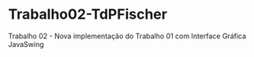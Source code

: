 # Trabalho02-TdPFischer
Trabalho 02 - Nova implementação do Trabalho 01 com Interface Gráfica JavaSwing
